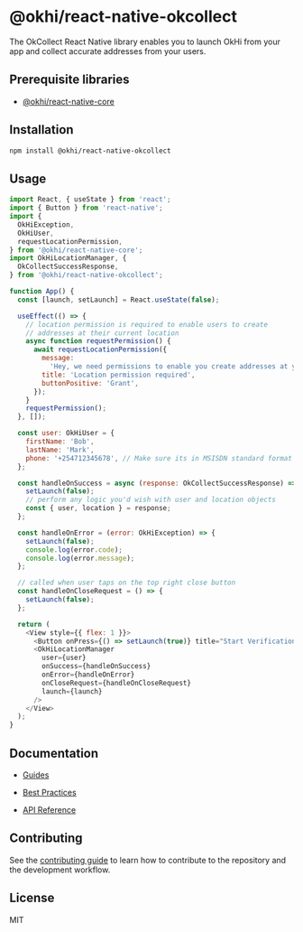 # @okhi/react-native-okcollect

The OkCollect React Native library enables you to launch OkHi from your app and collect accurate addresses from your users.

## Prerequisite libraries

- [@okhi/react-native-core](https://github.com/OkHi/react-native-core#okhireact-native-core)

## Installation

```sh
npm install @okhi/react-native-okcollect
```

## Usage

```js
import React, { useState } from 'react';
import { Button } from 'react-native';
import {
  OkHiException,
  OkHiUser,
  requestLocationPermission,
} from '@okhi/react-native-core';
import OkHiLocationManager, {
  OkCollectSuccessResponse,
} from '@okhi/react-native-okcollect';

function App() {
  const [launch, setLaunch] = React.useState(false);

  useEffect(() => {
    // location permission is required to enable users to create
    // addresses at their current location
    async function requestPermission() {
      await requestLocationPermission({
        message:
          'Hey, we need permissions to enable you create addresses at your current location',
        title: 'Location permission required',
        buttonPositive: 'Grant',
      });
    }
    requestPermission();
  }, []);

  const user: OkHiUser = {
    firstName: 'Bob',
    lastName: 'Mark',
    phone: '+254712345678', // Make sure its in MSISDN standard format
  };

  const handleOnSuccess = async (response: OkCollectSuccessResponse) => {
    setLaunch(false);
    // perform any logic you'd wish with user and location objects
    const { user, location } = response;
  };

  const handleOnError = (error: OkHiException) => {
    setLaunch(false);
    console.log(error.code);
    console.log(error.message);
  };

  // called when user taps on the top right close button
  const handleOnCloseRequest = () => {
    setLaunch(false);
  };

  return (
    <View style={{ flex: 1 }}>
      <Button onPress={() => setLaunch(true)} title="Start Verification" />
      <OkHiLocationManager
        user={user}
        onSuccess={handleOnSuccess}
        onError={handleOnError}
        onCloseRequest={handleOnCloseRequest}
        launch={launch}
      />
    </View>
  );
}
```

## Documentation

- [Guides](https://docs.okhi.co/v/v5.0-alpha/okhi-on-your-react-native-app)

- [Best Practices](https://docs.google.com/document/d/1kxolQJ4n6tEgReuqVLYpDVMW--xvqv5UQ7AdvrN0Uw0)

- [API Reference](https://okhi.github.io/react-native-okcollect/)

## Contributing

See the [contributing guide](CONTRIBUTING.md) to learn how to contribute to the repository and the development workflow.

## License

MIT
